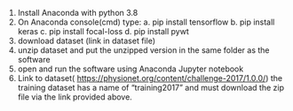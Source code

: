 
1.	Install Anaconda with python 3.8
2.	On Anaconda console(cmd) type:
    a.	pip install tensorflow 
    b.	pip install keras
    c.	pip install focal-loss
    d.	pip install pywt
3.	download dataset (link in dataset file)
4.	unzip dataset and put the unzipped version in the same folder as the software
5.	open and run the software using Anaconda Jupyter notebook 
6.	Link to dataset( https://physionet.org/content/challenge-2017/1.0.0/)
    the training dataset has a name of “training2017” and must download the zip file via the link provided above.


